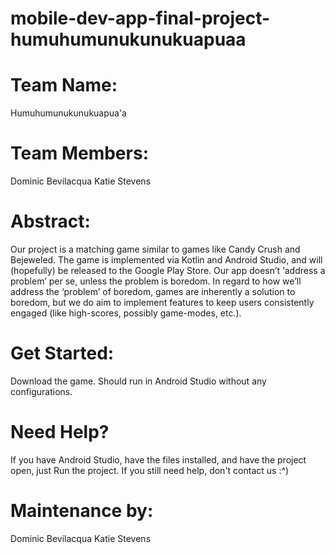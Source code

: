 # mobile-dev-app-final-project-humuhumunukunukuapuaa

# Team Name: 
Humuhumunukunukuapua'a
# Team Members: 
Dominic Bevilacqua
Katie Stevens


# Abstract:
Our project is a matching game similar to games like Candy Crush and Bejeweled. The game is implemented via Kotlin and Android Studio, and will (hopefully) be released to the Google Play Store. Our app doesn’t ‘address a problem’ per se, unless the problem is boredom. In regard to how we’ll address the ‘problem’ of boredom, games are inherently a solution to boredom, but we do aim to implement features to keep users consistently engaged (like high-scores, possibly game-modes, etc.).

# Get Started:
Download the game. Should run in Android Studio without any configurations.

# Need Help?
If you have Android Studio, have the files installed, and have the project open, just Run the project.
If you still need help, don't contact us :^)

# Maintenance by: 
Dominic Bevilacqua
Katie Stevens
